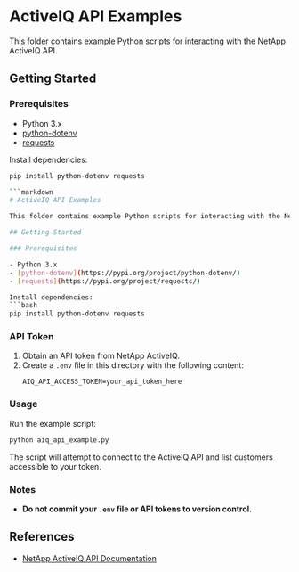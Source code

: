 # ActiveIQ API Examples

This folder contains example Python scripts for interacting with the NetApp ActiveIQ API.

## Getting Started

### Prerequisites

- Python 3.x
- [python-dotenv](https://pypi.org/project/python-dotenv/)
- [requests](https://pypi.org/project/requests/)

Install dependencies:
```bash
pip install python-dotenv requests

```markdown
# ActiveIQ API Examples

This folder contains example Python scripts for interacting with the NetApp ActiveIQ API.

## Getting Started

### Prerequisites

- Python 3.x
- [python-dotenv](https://pypi.org/project/python-dotenv/)
- [requests](https://pypi.org/project/requests/)

Install dependencies:
```bash
pip install python-dotenv requests
```

### API Token

1. Obtain an API token from NetApp ActiveIQ.
2. Create a `.env` file in this directory with the following content:
   ```
   AIQ_API_ACCESS_TOKEN=your_api_token_here
   ```

### Usage

Run the example script:
```bash
python aiq_api_example.py
```

The script will attempt to connect to the ActiveIQ API and list customers accessible to your token.

### Notes

- **Do not commit your `.env` file or API tokens to version control.**


## References

- [NetApp ActiveIQ API Documentation](https://api.activeiq.netapp.com/docs/)
```
